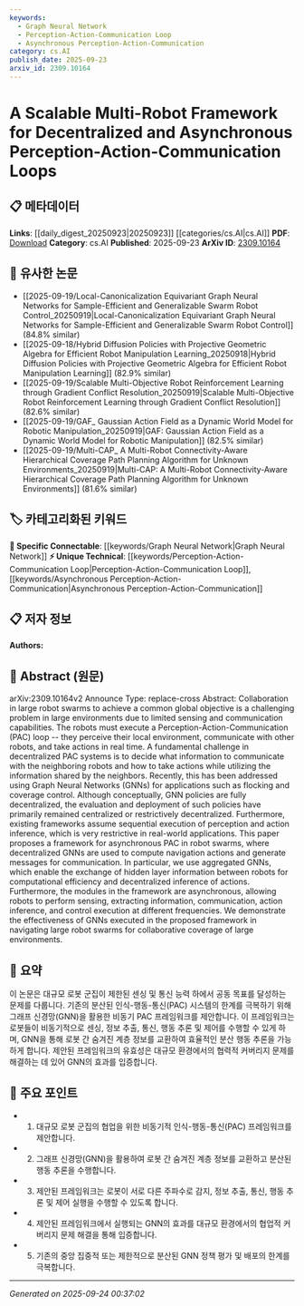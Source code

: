 ```yaml
---
keywords:
  - Graph Neural Network
  - Perception-Action-Communication Loop
  - Asynchronous Perception-Action-Communication
category: cs.AI
publish_date: 2025-09-23
arxiv_id: 2309.10164
---
```


<!-- KEYWORD_LINKING_METADATA:
{
  "processed_timestamp": "2025-09-24T00:37:02.635168",
  "vocabulary_version": "1.0",
  "selected_keywords": [
    "Graph Neural Network",
    "Perception-Action-Communication Loop",
    "Asynchronous Perception-Action-Communication"
  ],
  "rejected_keywords": [],
  "similarity_scores": {
    "Graph Neural Network": 0.88,
    "Perception-Action-Communication Loop": 0.82,
    "Asynchronous Perception-Action-Communication": 0.8
  },
  "extraction_method": "AI_prompt_based",
  "budget_applied": true,
  "candidates_json": {
    "candidates": [
      {
        "surface": "Graph Neural Networks",
        "canonical": "Graph Neural Network",
        "aliases": [
          "GNN",
          "Graph NN"
        ],
        "category": "specific_connectable",
        "rationale": "Graph Neural Networks are central to the paper's framework and connect well with existing literature on decentralized systems.",
        "novelty_score": 0.45,
        "connectivity_score": 0.9,
        "specificity_score": 0.85,
        "link_intent_score": 0.88
      },
      {
        "surface": "Perception-Action-Communication loop",
        "canonical": "Perception-Action-Communication Loop",
        "aliases": [
          "PAC loop"
        ],
        "category": "unique_technical",
        "rationale": "The PAC loop is a unique concept in the paper, crucial for understanding the decentralized framework proposed.",
        "novelty_score": 0.75,
        "connectivity_score": 0.7,
        "specificity_score": 0.8,
        "link_intent_score": 0.82
      },
      {
        "surface": "asynchronous PAC",
        "canonical": "Asynchronous Perception-Action-Communication",
        "aliases": [
          "asynchronous PAC loop"
        ],
        "category": "unique_technical",
        "rationale": "Asynchronous PAC is a novel approach in the paper, enabling robots to operate at different frequencies, enhancing the framework's flexibility.",
        "novelty_score": 0.78,
        "connectivity_score": 0.65,
        "specificity_score": 0.77,
        "link_intent_score": 0.8
      }
    ],
    "ban_list_suggestions": [
      "robot swarms",
      "communication capabilities"
    ]
  },
  "decisions": [
    {
      "candidate_surface": "Graph Neural Networks",
      "resolved_canonical": "Graph Neural Network",
      "decision": "linked",
      "scores": {
        "novelty": 0.45,
        "connectivity": 0.9,
        "specificity": 0.85,
        "link_intent": 0.88
      }
    },
    {
      "candidate_surface": "Perception-Action-Communication loop",
      "resolved_canonical": "Perception-Action-Communication Loop",
      "decision": "linked",
      "scores": {
        "novelty": 0.75,
        "connectivity": 0.7,
        "specificity": 0.8,
        "link_intent": 0.82
      }
    },
    {
      "candidate_surface": "asynchronous PAC",
      "resolved_canonical": "Asynchronous Perception-Action-Communication",
      "decision": "linked",
      "scores": {
        "novelty": 0.78,
        "connectivity": 0.65,
        "specificity": 0.77,
        "link_intent": 0.8
      }
    }
  ]
}
-->

# A Scalable Multi-Robot Framework for Decentralized and Asynchronous Perception-Action-Communication Loops

## 📋 메타데이터

**Links**: [[daily_digest_20250923|20250923]] [[categories/cs.AI|cs.AI]]
**PDF**: [Download](https://arxiv.org/pdf/2309.10164.pdf)
**Category**: cs.AI
**Published**: 2025-09-23
**ArXiv ID**: [2309.10164](https://arxiv.org/abs/2309.10164)

## 🔗 유사한 논문
- [[2025-09-19/Local-Canonicalization Equivariant Graph Neural Networks for Sample-Efficient and Generalizable Swarm Robot Control_20250919|Local-Canonicalization Equivariant Graph Neural Networks for Sample-Efficient and Generalizable Swarm Robot Control]] (84.8% similar)
- [[2025-09-18/Hybrid Diffusion Policies with Projective Geometric Algebra for Efficient Robot Manipulation Learning_20250918|Hybrid Diffusion Policies with Projective Geometric Algebra for Efficient Robot Manipulation Learning]] (82.9% similar)
- [[2025-09-19/Scalable Multi-Objective Robot Reinforcement Learning through Gradient Conflict Resolution_20250919|Scalable Multi-Objective Robot Reinforcement Learning through Gradient Conflict Resolution]] (82.6% similar)
- [[2025-09-19/GAF_ Gaussian Action Field as a Dynamic World Model for Robotic Manipulation_20250919|GAF: Gaussian Action Field as a Dynamic World Model for Robotic Manipulation]] (82.5% similar)
- [[2025-09-19/Multi-CAP_ A Multi-Robot Connectivity-Aware Hierarchical Coverage Path Planning Algorithm for Unknown Environments_20250919|Multi-CAP: A Multi-Robot Connectivity-Aware Hierarchical Coverage Path Planning Algorithm for Unknown Environments]] (81.6% similar)

## 🏷️ 카테고리화된 키워드
**🔗 Specific Connectable**: [[keywords/Graph Neural Network|Graph Neural Network]]
**⚡ Unique Technical**: [[keywords/Perception-Action-Communication Loop|Perception-Action-Communication Loop]], [[keywords/Asynchronous Perception-Action-Communication|Asynchronous Perception-Action-Communication]]

## 📋 저자 정보

**Authors:** 

## 📄 Abstract (원문)

arXiv:2309.10164v2 Announce Type: replace-cross 
Abstract: Collaboration in large robot swarms to achieve a common global objective is a challenging problem in large environments due to limited sensing and communication capabilities. The robots must execute a Perception-Action-Communication (PAC) loop -- they perceive their local environment, communicate with other robots, and take actions in real time. A fundamental challenge in decentralized PAC systems is to decide what information to communicate with the neighboring robots and how to take actions while utilizing the information shared by the neighbors. Recently, this has been addressed using Graph Neural Networks (GNNs) for applications such as flocking and coverage control. Although conceptually, GNN policies are fully decentralized, the evaluation and deployment of such policies have primarily remained centralized or restrictively decentralized. Furthermore, existing frameworks assume sequential execution of perception and action inference, which is very restrictive in real-world applications. This paper proposes a framework for asynchronous PAC in robot swarms, where decentralized GNNs are used to compute navigation actions and generate messages for communication. In particular, we use aggregated GNNs, which enable the exchange of hidden layer information between robots for computational efficiency and decentralized inference of actions. Furthermore, the modules in the framework are asynchronous, allowing robots to perform sensing, extracting information, communication, action inference, and control execution at different frequencies. We demonstrate the effectiveness of GNNs executed in the proposed framework in navigating large robot swarms for collaborative coverage of large environments.

## 📝 요약

이 논문은 대규모 로봇 군집이 제한된 센싱 및 통신 능력 하에서 공동 목표를 달성하는 문제를 다룹니다. 기존의 분산된 인식-행동-통신(PAC) 시스템의 한계를 극복하기 위해 그래프 신경망(GNN)을 활용한 비동기 PAC 프레임워크를 제안합니다. 이 프레임워크는 로봇들이 비동기적으로 센싱, 정보 추출, 통신, 행동 추론 및 제어를 수행할 수 있게 하며, GNN을 통해 로봇 간 숨겨진 계층 정보를 교환하여 효율적인 분산 행동 추론을 가능하게 합니다. 제안된 프레임워크의 유효성은 대규모 환경에서의 협력적 커버리지 문제를 해결하는 데 있어 GNN의 효과를 입증합니다.

## 🎯 주요 포인트

- 1. 대규모 로봇 군집의 협업을 위한 비동기적 인식-행동-통신(PAC) 프레임워크를 제안합니다.
- 2. 그래프 신경망(GNN)을 활용하여 로봇 간 숨겨진 계층 정보를 교환하고 분산된 행동 추론을 수행합니다.
- 3. 제안된 프레임워크는 로봇이 서로 다른 주파수로 감지, 정보 추출, 통신, 행동 추론 및 제어 실행을 수행할 수 있도록 합니다.
- 4. 제안된 프레임워크에서 실행되는 GNN의 효과를 대규모 환경에서의 협업적 커버리지 문제 해결을 통해 입증합니다.
- 5. 기존의 중앙 집중적 또는 제한적으로 분산된 GNN 정책 평가 및 배포의 한계를 극복합니다.


---

*Generated on 2025-09-24 00:37:02*